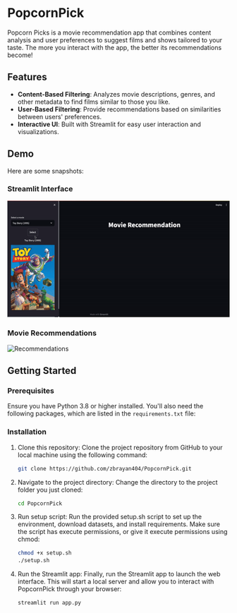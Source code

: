 # PopcornPick

Popcorn Picks is a movie recommendation app that combines content analysis and user preferences to suggest films and shows tailored to your taste. The more you interact with the app, the better its recommendations become!

## Features

- **Content-Based Filtering**: Analyzes movie descriptions, genres, and other metadata to find films similar to those you like.
- **User-Based Filtering**: Provide recommendations based on similarities between users' preferences.
- **Interactive UI**: Built with Streamlit for easy user interaction and visualizations.

## Demo

Here are some snapshots:

### Streamlit Interface
![Streamlit Interface](demo/streamlit_interface.gif)

### Movie Recommendations
![Recommendations](demo/recommendations.gif)


## Getting Started

### Prerequisites

Ensure you have Python 3.8 or higher installed. You'll also need the following packages, which are listed in the `requirements.txt` file:

### Installation

1. Clone this repository:
   Clone the project repository from GitHub to your local machine using the following command:

   ```bash
   git clone https://github.com/zbrayan404/PopcornPick.git

3. Navigate to the project directory:
   Change the directory to the project folder you just cloned:
   
   ```bash
   cd PopcornPick

5. Run setup script:
   Run the provided setup.sh script to set up the environment, download datasets, and install requirements. Make sure the script has execute permissions, or give it execute permissions using chmod:

   ```bash
   chmod +x setup.sh
   ./setup.sh
   
6. Run the Streamlit app:
   Finally, run the Streamlit app to launch the web interface. This will start a local server and allow you to interact with PopcornPick through your browser:
   
    ```bash
   streamlit run app.py

   
